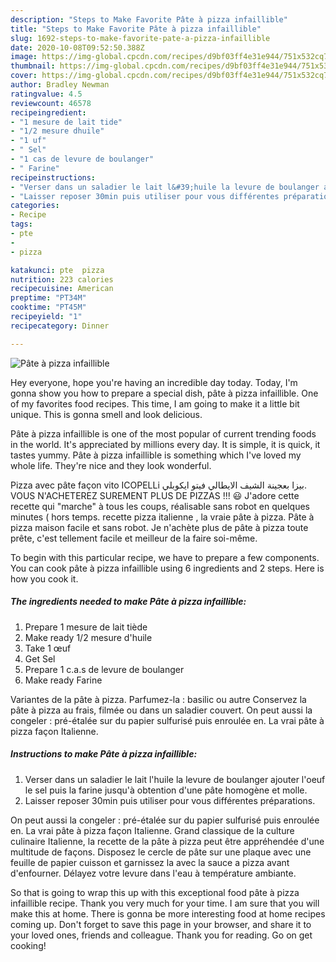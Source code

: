 ```yaml
---
description: "Steps to Make Favorite Pâte à pizza infaillible"
title: "Steps to Make Favorite Pâte à pizza infaillible"
slug: 1692-steps-to-make-favorite-pate-a-pizza-infaillible
date: 2020-10-08T09:52:50.388Z
image: https://img-global.cpcdn.com/recipes/d9bf03ff4e31e944/751x532cq70/pate-a-pizza-infaillible-photo-principale-de-la-recette.jpg
thumbnail: https://img-global.cpcdn.com/recipes/d9bf03ff4e31e944/751x532cq70/pate-a-pizza-infaillible-photo-principale-de-la-recette.jpg
cover: https://img-global.cpcdn.com/recipes/d9bf03ff4e31e944/751x532cq70/pate-a-pizza-infaillible-photo-principale-de-la-recette.jpg
author: Bradley Newman
ratingvalue: 4.5
reviewcount: 46578
recipeingredient:
- "1 mesure de lait tide"
- "1/2 mesure dhuile"
- "1 uf"
- " Sel"
- "1 cas de levure de boulanger"
- " Farine"
recipeinstructions:
- "Verser dans un saladier le lait l&#39;huile la levure de boulanger ajouter l&#39;oeuf le sel puis la farine jusqu&#39;à obtention d&#39;une pâte homogène et molle."
- "Laisser reposer 30min puis utiliser pour vous différentes préparations."
categories:
- Recipe
tags:
- pte
- 
- pizza

katakunci: pte  pizza 
nutrition: 223 calories
recipecuisine: American
preptime: "PT34M"
cooktime: "PT45M"
recipeyield: "1"
recipecategory: Dinner

---
```



![Pâte à pizza infaillible](https://img-global.cpcdn.com/recipes/d9bf03ff4e31e944/751x532cq70/pate-a-pizza-infaillible-photo-principale-de-la-recette.jpg)

Hey everyone, hope you're having an incredible day today. Today, I'm gonna show you how to prepare a special dish, pâte à pizza infaillible. One of my favorites food recipes. This time, I am going to make it a little bit unique. This is gonna smell and look delicious.

Pâte à pizza infaillible is one of the most popular of current trending foods in the world. It's appreciated by millions every day. It is simple, it is quick, it tastes yummy. Pâte à pizza infaillible is something which I've loved my whole life. They're nice and they look wonderful.

Pizza avec pâte façon vito ICOPELLi بيزا بعجينة الشيف الايطالي فيتو ايكوبلي. VOUS N&#39;ACHETEREZ SUREMENT PLUS DE PIZZAS !!! 😃 J&#39;adore cette recette qui &#34;marche&#34; à tous les coups, réalisable sans robot en quelques minutes ( hors temps. recette pizza italienne , la vraie pâte à pizza. Pâte à pizza maison facile et sans robot. Je n&#39;achète plus de pâte à pizza toute prête, c&#39;est tellement facile et meilleur de la faire soi-même.


To begin with this particular recipe, we have to prepare a few components. You can cook pâte à pizza infaillible using 6 ingredients and 2 steps. Here is how you cook it.

<!--inarticleads1-->

##### The ingredients needed to make Pâte à pizza infaillible:

1. Prepare 1 mesure de lait tiède
1. Make ready 1/2 mesure d&#39;huile
1. Take 1 œuf
1. Get  Sel
1. Prepare 1 c.a.s de levure de boulanger
1. Make ready  Farine


Variantes de la pâte à pizza. Parfumez-la : basilic ou autre Conservez la pâte à pizza au frais, filmée ou dans un saladier couvert. On peut aussi la congeler : pré-étalée sur du papier sulfurisé puis enroulée en. La vrai pâte à pizza façon Italienne. 

<!--inarticleads2-->

##### Instructions to make Pâte à pizza infaillible:

1. Verser dans un saladier le lait l&#39;huile la levure de boulanger ajouter l&#39;oeuf le sel puis la farine jusqu&#39;à obtention d&#39;une pâte homogène et molle.
1. Laisser reposer 30min puis utiliser pour vous différentes préparations.


On peut aussi la congeler : pré-étalée sur du papier sulfurisé puis enroulée en. La vrai pâte à pizza façon Italienne. Grand classique de la culture culinaire Italienne, la recette de la pâte à pizza peut être appréhendée d&#39;une multitude de façons. Disposez le cercle de pâte sur une plaque avec une feuille de papier cuisson et garnissez la avec la sauce a pizza avant d&#39;enfourner. Délayez votre levure dans l&#39;eau à température ambiante. 

So that is going to wrap this up with this exceptional food pâte à pizza infaillible recipe. Thank you very much for your time. I am sure that you will make this at home. There is gonna be more interesting food at home recipes coming up. Don't forget to save this page in your browser, and share it to your loved ones, friends and colleague. Thank you for reading. Go on get cooking!
